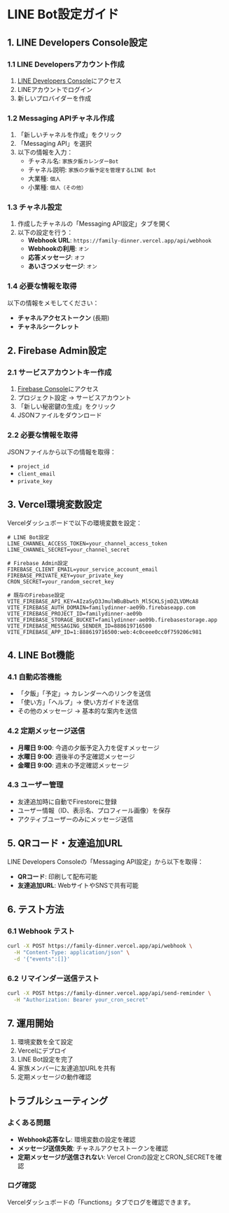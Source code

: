 # LINE Bot設定ガイド

## 1. LINE Developers Console設定

### 1.1 LINE Developersアカウント作成
1. [LINE Developers Console](https://developers.line.biz/console/)にアクセス
2. LINEアカウントでログイン
3. 新しいプロバイダーを作成

### 1.2 Messaging APIチャネル作成
1. 「新しいチャネルを作成」をクリック
2. 「Messaging API」を選択
3. 以下の情報を入力：
   - チャネル名: `家族夕飯カレンダーBot`
   - チャネル説明: `家族の夕飯予定を管理するLINE Bot`
   - 大業種: `個人`
   - 小業種: `個人（その他）`

### 1.3 チャネル設定
1. 作成したチャネルの「Messaging API設定」タブを開く
2. 以下の設定を行う：
   - **Webhook URL**: `https://family-dinner.vercel.app/api/webhook`
   - **Webhookの利用**: `オン`
   - **応答メッセージ**: `オフ`
   - **あいさつメッセージ**: `オン`

### 1.4 必要な情報を取得
以下の情報をメモしてください：
- **チャネルアクセストークン** (長期)
- **チャネルシークレット**

## 2. Firebase Admin設定

### 2.1 サービスアカウントキー作成
1. [Firebase Console](https://console.firebase.google.com/)にアクセス
2. プロジェクト設定 → サービスアカウント
3. 「新しい秘密鍵の生成」をクリック
4. JSONファイルをダウンロード

### 2.2 必要な情報を取得
JSONファイルから以下の情報を取得：
- `project_id`
- `client_email`
- `private_key`

## 3. Vercel環境変数設定

Vercelダッシュボードで以下の環境変数を設定：

```
# LINE Bot設定
LINE_CHANNEL_ACCESS_TOKEN=your_channel_access_token
LINE_CHANNEL_SECRET=your_channel_secret

# Firebase Admin設定
FIREBASE_CLIENT_EMAIL=your_service_account_email
FIREBASE_PRIVATE_KEY=your_private_key
CRON_SECRET=your_random_secret_key

# 既存のFirebase設定
VITE_FIREBASE_API_KEY=AIzaSyD3JmulWBuBbwth_Ml5CKLSjmDZLVDMcA8
VITE_FIREBASE_AUTH_DOMAIN=familydinner-ae09b.firebaseapp.com
VITE_FIREBASE_PROJECT_ID=familydinner-ae09b
VITE_FIREBASE_STORAGE_BUCKET=familydinner-ae09b.firebasestorage.app
VITE_FIREBASE_MESSAGING_SENDER_ID=888619716500
VITE_FIREBASE_APP_ID=1:888619716500:web:4c0ceee0cc0f759206c981
```

## 4. LINE Bot機能

### 4.1 自動応答機能
- 「夕飯」「予定」→ カレンダーへのリンクを送信
- 「使い方」「ヘルプ」→ 使い方ガイドを送信
- その他のメッセージ → 基本的な案内を送信

### 4.2 定期メッセージ送信
- **月曜日 9:00**: 今週の夕飯予定入力を促すメッセージ
- **水曜日 9:00**: 週後半の予定確認メッセージ
- **金曜日 9:00**: 週末の予定確認メッセージ

### 4.3 ユーザー管理
- 友達追加時に自動でFirestoreに登録
- ユーザー情報（ID、表示名、プロフィール画像）を保存
- アクティブユーザーのみにメッセージ送信

## 5. QRコード・友達追加URL

LINE Developers Consoleの「Messaging API設定」から以下を取得：
- **QRコード**: 印刷して配布可能
- **友達追加URL**: WebサイトやSNSで共有可能

## 6. テスト方法

### 6.1 Webhook テスト
```bash
curl -X POST https://family-dinner.vercel.app/api/webhook \
  -H "Content-Type: application/json" \
  -d '{"events":[]}'
```

### 6.2 リマインダー送信テスト
```bash
curl -X POST https://family-dinner.vercel.app/api/send-reminder \
  -H "Authorization: Bearer your_cron_secret"
```

## 7. 運用開始

1. 環境変数を全て設定
2. Vercelにデプロイ
3. LINE Bot設定を完了
4. 家族メンバーに友達追加URLを共有
5. 定期メッセージの動作確認

## トラブルシューティング

### よくある問題
- **Webhook応答なし**: 環境変数の設定を確認
- **メッセージ送信失敗**: チャネルアクセストークンを確認
- **定期メッセージが送信されない**: Vercel Cronの設定とCRON_SECRETを確認

### ログ確認
Vercelダッシュボードの「Functions」タブでログを確認できます。 